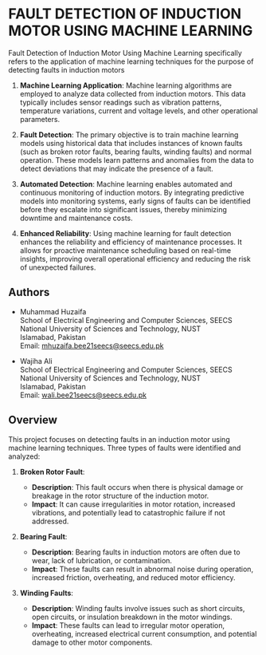# FAULT DETECTION OF INDUCTION MOTOR USING MACHINE LEARNING
Fault Detection of Induction Motor Using Machine Learning specifically refers to the application of machine learning techniques for the purpose of detecting faults in induction motors
1. **Machine Learning Application**: Machine learning algorithms are employed to analyze data collected from induction motors. This data typically includes sensor readings such as vibration patterns, temperature variations, current and voltage levels, and other operational parameters.

2. **Fault Detection**: The primary objective is to train machine learning models using historical data that includes instances of known faults (such as broken rotor faults, bearing faults, winding faults) and normal operation. These models learn patterns and anomalies from the data to detect deviations that may indicate the presence of a fault.

3. **Automated Detection**: Machine learning enables automated and continuous monitoring of induction motors. By integrating predictive models into monitoring systems, early signs of faults can be identified before they escalate into significant issues, thereby minimizing downtime and maintenance costs.

4. **Enhanced Reliability**: Using machine learning for fault detection enhances the reliability and efficiency of maintenance processes. It allows for proactive maintenance scheduling based on real-time insights, improving overall operational efficiency and reducing the risk of unexpected failures.
## Authors
- Muhammad Huzaifa  
  School of Electrical Engineering and Computer Sciences, SEECS  
  National University of Sciences and Technology, NUST  
  Islamabad, Pakistan  
  Email: mhuzaifa.bee21seecs@seecs.edu.pk

- Wajiha Ali  
  School of Electrical Engineering and Computer Sciences, SEECS  
  National University of Sciences and Technology, NUST  
  Islamabad, Pakistan  
  Email: wali.bee21seecs@seecs.edu.pk


## Overview
This project focuses on detecting faults in an induction motor using machine learning techniques. Three types of faults were identified and analyzed:

1. **Broken Rotor Fault**: 
   - **Description**: This fault occurs when there is physical damage or breakage in the rotor structure of the induction motor.
   - **Impact**: It can cause irregularities in motor rotation, increased vibrations, and potentially lead to catastrophic failure if not addressed.

2. **Bearing Fault**: 
   - **Description**: Bearing faults in induction motors are often due to wear, lack of lubrication, or contamination.
   - **Impact**: These faults can result in abnormal noise during operation, increased friction, overheating, and reduced motor efficiency.

3. **Winding Faults**: 
   - **Description**: Winding faults involve issues such as short circuits, open circuits, or insulation breakdown in the motor windings.
   - **Impact**: These faults can lead to irregular motor operation, overheating, increased electrical current consumption, and potential damage to other motor components.

